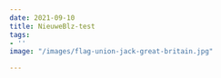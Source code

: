 ```yaml
---
date: 2021-09-10
title: NieuweBlz-test
tags:
- ''
image: "/images/flag-union-jack-great-britain.jpg"

---
```

